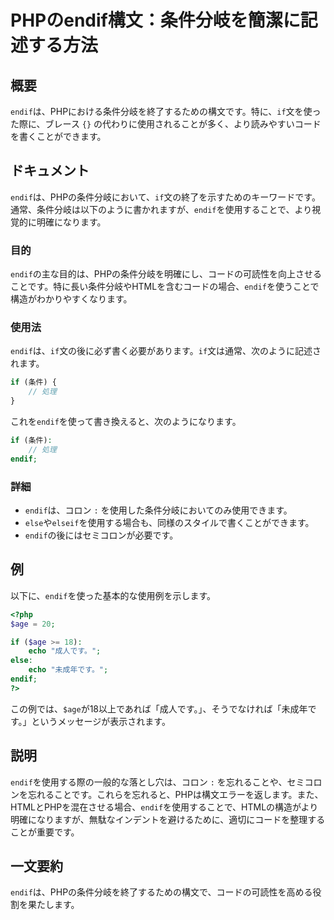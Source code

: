 <!--
Meta Description: # PHPのendif構文：条件分岐を簡潔に記述する方法 ## 概要 `endif`は、PHPにおける条件分岐を終了するための構文です。特に、`if`文を使った際に、ブレース `{}` の代わりに使用されることが多く、より読みやすいコードを書くことができます。 ## ドキュメント `endif`は、...
Meta Keywords: endif, php, age, を使用することで, コロン
-->

# PHPのendif構文：条件分岐を簡潔に記述する方法

## 概要
`endif`は、PHPにおける条件分岐を終了するための構文です。特に、`if`文を使った際に、ブレース `{}` の代わりに使用されることが多く、より読みやすいコードを書くことができます。

## ドキュメント
`endif`は、PHPの条件分岐において、`if`文の終了を示すためのキーワードです。通常、条件分岐は以下のように書かれますが、`endif`を使用することで、より視覚的に明確になります。

### 目的
`endif`の主な目的は、PHPの条件分岐を明確にし、コードの可読性を向上させることです。特に長い条件分岐やHTMLを含むコードの場合、`endif`を使うことで構造がわかりやすくなります。

### 使用法
`endif`は、`if`文の後に必ず書く必要があります。`if`文は通常、次のように記述されます。

```php
if (条件) {
    // 処理
}
```

これを`endif`を使って書き換えると、次のようになります。

```php
if (条件):
    // 処理
endif;
```

### 詳細
- `endif`は、コロン `:` を使用した条件分岐においてのみ使用できます。
- `else`や`elseif`を使用する場合も、同様のスタイルで書くことができます。
- `endif`の後にはセミコロンが必要です。

## 例
以下に、`endif`を使った基本的な使用例を示します。

```php
<?php
$age = 20;

if ($age >= 18):
    echo "成人です。";
else:
    echo "未成年です。";
endif;
?>
```

この例では、`$age`が18以上であれば「成人です。」、そうでなければ「未成年です。」というメッセージが表示されます。

## 説明
`endif`を使用する際の一般的な落とし穴は、コロン `:` を忘れることや、セミコロンを忘れることです。これらを忘れると、PHPは構文エラーを返します。また、HTMLとPHPを混在させる場合、`endif`を使用することで、HTMLの構造がより明確になりますが、無駄なインデントを避けるために、適切にコードを整理することが重要です。

## 一文要約
`endif`は、PHPの条件分岐を終了するための構文で、コードの可読性を高める役割を果たします。